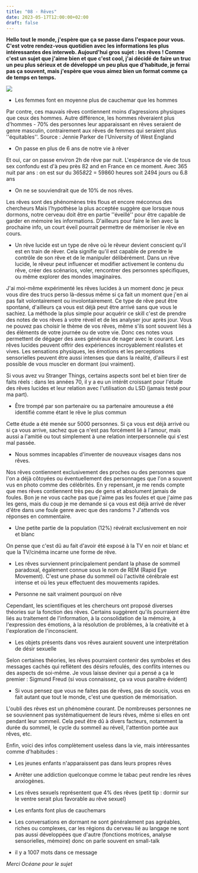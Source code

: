 ```yaml
---
title: "08 - Rêves"
date: 2023-05-17T12:00:00+02:00
draft: false
---
```


**Hello tout le monde, j'espère que ça se passe dans l'espace pour vous. C'est votre rendez-vous quotidien avec les informations les plus intéressantes des interweb. Aujourd'hui gros sujet : les rêves ! Comme c'est un sujet que j'aime bien et que c'est cool, j'ai décidé de faire un truc un peu plus sérieux et de développé un peu plus que d'habitude, je ferrai pas ça souvent, mais j'espère que vous aimez bien un format comme ça de temps en temps.**

![](https://www.academie-epione.com/wp-content/uploads/2021/01/inception_hypnose_academie_epione.png)

- Les femmes font en moyenne plus de cauchemar que les hommes

Par contre, ces mauvais rêves contiennent moins d’agressions physiques que ceux des hommes. Autre différence, les hommes rêveraient plus d'hommes - 70% des personnes leur apparaissant en rêves seraient de genre masculin, contrairement aux rêves de femmes qui seraient plus ''équitables''.
Source : Jennie Parker de l'University of West England

- On passe en plus de 6 ans de notre vie à rêver

Et oui, car on passe environ 2h de rêve par nuit. L'espérance de vie de tous sex confondu est d'à peu près 82 and en France en ce moment. Avec 365 nuit par ans : on est sur du 365*82*2 = 59860 heures soit 2494 jours ou 6.8 ans

- On ne se souviendrait que de 10% de nos rêves.

Les rêves sont des phénomènes très flous et encore méconnus des chercheurs Mais l'hypothèse la plus acceptée suggère que lorsque nous dormons, notre cerveau doit être en partie ''éveillé'' pour être capable de garder en mémoire les informations. D'ailleurs pour faire le lien avec la prochaine info, un court éveil pourrait permettre de mémoriser le rêve en cours.

- Un rêve lucide est un type de rêve où le rêveur devient conscient qu'il est en train de rêver. Cela signifie qu'il est capable de prendre le contrôle de son rêve et de le manipuler délibérément. Dans un rêve lucide, le rêveur peut influencer et modifier activement le contenu du rêve, créer des scénarios, voler, rencontrer des personnes spécifiques, ou même explorer des mondes imaginaires.

J'ai moi-même expérimenté les rêves lucides à un moment donc je peux vous dire des trucs perso là-dessus même si ça fait un moment que j'en ai pas fait volontairement ou involontairement. Ce type de rêve peut être spontané, d'ailleurs ça vous est déjà peut être arrivé sans que vous le sachiez. La méthode la plus simple pour acquérir ce skill c'est de prendre des notes de vos rêves à votre réveil et de les analyser jour après jour. Vous ne pouvez pas choisir le thème de vos rêves, même s'ils sont souvent liés à des éléments de votre journée ou de votre vie. Donc ces notes vous permettent de dégager des axes généraux de nager avec le courant. Les rêves lucides peuvent offrir des expériences incroyablement réalistes et vives. Les sensations physiques, les émotions et les perceptions sensorielles peuvent être aussi intenses que dans la réalité, d'ailleurs il est possible de vous muscler en dormant (oui vraiment).

Si vous avez vu Stranger Things, certains aspects sont bel et bien tirer de faits réels : dans les années 70, il y a eu un intérêt croissant pour l'étude des rêves lucides et leur relation avec l'utilisation du LSD (jamais testé pour ma part).

- Être trompé par son partenaire ou sa partenaire amoureuse a été identifié comme étant le rêve le plus commun

Cette étude a été menée sur 5000 personnes. Si ça vous est déjà arrivé ou si ça vous arrive, sachez que ça n'est pas forcément lié à l'amour, mais aussi a l'amitié ou tout simplement à une relation interpersonnelle qui s'est mal passée.

- Nous sommes incapables d'inventer de nouveaux visages dans nos rêves.

Nos rêves contiennent exclusivement des proches ou des personnes que l'on a déjà côtoyées ou éventuellement des personnages que l'on a souvent vus en photo comme des célébrités. En y repensant, je me rends compte que mes rêves contiennent très peu de gens et absolument jamais de foules. Bon je ne vous cache pas que j'aime pas les foules et que j'aime pas les gens, mais du coup je me demande si ça vous est déjà arrivé de rêver d'être dans une foule genre avec que des randoms ? J'attends vos réponses en commentaire.

- Une petite partie de la population (12%) révérait exclusivement en noir et blanc

On pense que c'est dû au fait d'avoir été exposé à la TV en noir et blanc et que la TV/cinéma incarne une forme de rêve.

- Les rêves surviennent principalement pendant la phase de sommeil paradoxal, également connue sous le nom de REM (Rapid Eye Movement). C'est une phase du sommeil où l'activité cérébrale est intense et où les yeux effectuent des mouvements rapides.

- Personne ne sait vraiment pourquoi on rêve  

Cependant, les scientifiques et les chercheurs ont proposé diverses théories sur la fonction des rêves. Certains suggèrent qu'ils pourraient être liés au traitement de l'information, à la consolidation de la mémoire, à l'expression des émotions, à la résolution de problèmes, à la créativité et à l'exploration de l'inconscient.

- Les objets présents dans vos rêves auraient souvent une interprétation de désir sexuelle  

Selon certaines théories, les rêves pourraient contenir des symboles et des messages cachés qui reflètent des désirs refoulés, des conflits internes ou des aspects de soi-même. Je vous laisse deviner qui a pensé a ça le premier : Sigmund Freud (si vous connaissez, ça va vous paraître évident)  

- Si vous pensez que vous ne faites pas de rêves, pas de soucis, vous en fait autant que tout le monde, c'est une question de mémorisation.

L'oubli des rêves est un phénomène courant. De nombreuses personnes ne se souviennent pas systématiquement de leurs rêves, même si elles en ont pendant leur sommeil. Cela peut être dû à divers facteurs, notamment la durée du sommeil, le cycle du sommeil au réveil, l'attention portée aux rêves, etc.

Enfin, voici des infos complètement useless dans la vie, mais intéressantes comme d'habitudes :

- Les jeunes enfants n'apparaissent pas dans leurs propres rêves

- Arrêter une addiction quelconque comme le tabac peut rendre les rêves anxiogènes.  

- Les rêves sexuels représentent que 4% des rêves (petit tip : dormir sur le ventre serait plus favorable au rêve sexuel)

- Les enfants font plus de cauchemars

- Les conversations en dormant ne sont généralement pas agréables, riches ou complexes, car les régions du cerveau lié au langage ne sont pas aussi développées que d'autre (fonctions motrices, analyse sensorielles, mémoire) donc on parle souvent en small-talk

- il y a 1007 mots dans ce message  

*Merci Océane pour le sujet*
